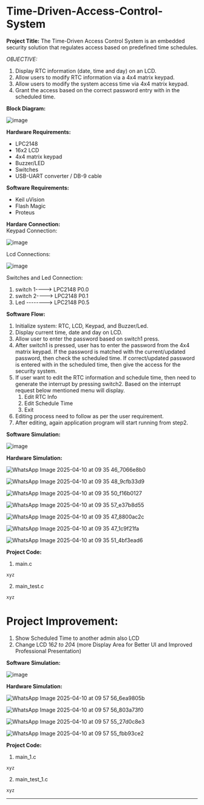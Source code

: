 # Time-Driven-Access-Control-System

__Project Title:__ The Time-Driven Access Control System is an embedded security solution that regulates access based on predefined time schedules. 

*OBJECTIVE:* 
1. Display RTC information (date, time and day) on an LCD. 
2. Allow users to modify RTC information via a 4x4 matrix keypad. 
3. Allow users to modify the system access time via 4x4 matrix keypad.  
4. Grant the access based on the correct password entry with in the scheduled time.


__Block Diagram:__

![image](https://github.com/user-attachments/assets/0cef70ed-b5a2-4010-b1f3-04c8f769c686)


__Hardware Requirements:__ 
 - LPC2148 
 - 16x2 LCD 
 - 4x4 matrix keypad 
 - Buzzer/LED 
 - Switches 
 - USB-UART converter / DB-9 cable 


__Software Requirements:__
 - Keil uVision 
 - Flash Magic
 - Proteus


__Hardare Connection:__\
Keypad Connection:

![image](https://github.com/user-attachments/assets/50041eea-8f15-4202-a809-4415c3fb5960)

Lcd Connections:

![image](https://github.com/user-attachments/assets/37cffa9f-efba-4a85-9b15-7a7fe9b33177)

Switches and Led Connection:
1. switch 1----> LPC2148 P0.0
2. switch 2----> LPC2148 P0.1
3. Led --------> LPC2148 P0.5


__Software Flow:__ 
1. Initialize system: RTC, LCD, Keypad, and Buzzer/Led. 
2. Display current time, date and day on LCD. 
3. Allow user to enter the password based on switch1 press.   
4. After switch1 is pressed, user has to enter the password from the 4x4 matrix keypad. If the password is matched with the current/updated password, then check the scheduled time. If correct/updated password is entered with in the scheduled time, then give the access for the security system. 
5. If user want to edit the RTC information and schedule time, then need to generate the interrupt by pressing switch2. Based on the interrupt request below mentioned menu will display. 
      1. Edit RTC Info 
      2. Edit Schedule Time 
      3. Exit 
6. Editing process need to follow as per the user requirement. 
7. After editing, again application program will start running from step2. 


__Software Simulation:__

![image](https://github.com/user-attachments/assets/40461195-135f-4916-9db3-96f510c1e67d)


__Hardware Simulation:__

![WhatsApp Image 2025-04-10 at 09 35 46_7066e8b0](https://github.com/user-attachments/assets/43d3aa08-c120-4ab3-95a2-1d916b20eb55)

![WhatsApp Image 2025-04-10 at 09 35 48_9cfb33d9](https://github.com/user-attachments/assets/648c2be0-7976-4a0c-aad6-fa770b882c02)

![WhatsApp Image 2025-04-10 at 09 35 50_f16b0127](https://github.com/user-attachments/assets/4de7b7b7-eb6e-4a7b-a6f2-3f704ffc4c84)

![WhatsApp Image 2025-04-10 at 09 35 57_e37b8d55](https://github.com/user-attachments/assets/1110f5a7-f0d4-48d5-abff-b974f65e7eaf)

![WhatsApp Image 2025-04-10 at 09 35 47_8800ac2c](https://github.com/user-attachments/assets/5f6a3ea9-d46c-4997-825f-c02bee04c4fd)

![WhatsApp Image 2025-04-10 at 09 35 47_1c9f21fa](https://github.com/user-attachments/assets/3b1233ed-4427-41c1-a5b2-3346102539f7)

![WhatsApp Image 2025-04-10 at 09 35 51_4bf3ead6](https://github.com/user-attachments/assets/052a72bf-2e5b-435d-9e51-328e9ac3f4b0)




__Project Code:__
1. main.c
```
xyz
```


2. main_test.c
```
xyz
```


# __Project Improvement:__
1. Show Scheduled Time to another admin also LCD
2. Change LCD 16*2 to 20*4 (more Display Area for Better UI and Improved Professional Presentation)

__Software Simulation:__

![image](https://github.com/user-attachments/assets/abf0d0e8-0d92-4e44-b51f-5b9db93a11b4)

__Hardware Simulation:__

![WhatsApp Image 2025-04-10 at 09 57 56_6ea9805b](https://github.com/user-attachments/assets/fe652286-c0c0-4beb-bc38-34d668313ca9)

![WhatsApp Image 2025-04-10 at 09 57 56_803a73f0](https://github.com/user-attachments/assets/846c7b7a-3569-4c47-bfe6-4ad881b643c2)

![WhatsApp Image 2025-04-10 at 09 57 55_27d0c8e3](https://github.com/user-attachments/assets/299c7ddc-a93e-4c4c-92f0-e3070c9a9eb9)

![WhatsApp Image 2025-04-10 at 09 57 55_fbb93ce2](https://github.com/user-attachments/assets/9c15b03b-9900-4d96-a3b3-05672404ec95)


__Project Code:__
1. main_1.c
```
xyz
```


2. main_test_1.c
```
xyz
```

____________________________________________________________________________________________________________________________________________________________________________________________________________________________________________________________________________________________________________________

